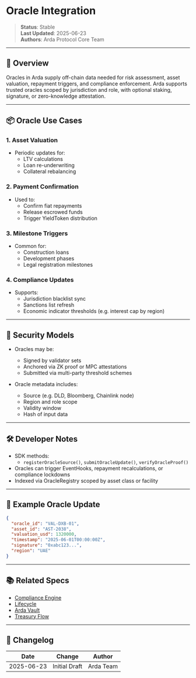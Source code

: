 # Oracle Integration

> **Status**: Stable  
> **Last Updated**: 2025-06-23  
> **Authors**: Arda Protocol Core Team

---

## 🧭 Overview

Oracles in Arda supply off-chain data needed for risk assessment, asset valuation, repayment triggers, and compliance enforcement. Arda supports trusted oracles scoped by jurisdiction and role, with optional staking, signature, or zero-knowledge attestation.

---

## 📦 Oracle Use Cases

### 1. **Asset Valuation**
- Periodic updates for:
  - LTV calculations
  - Loan re-underwriting
  - Collateral rebalancing

### 2. **Payment Confirmation**
- Used to:
  - Confirm fiat repayments
  - Release escrowed funds
  - Trigger YieldToken distribution

### 3. **Milestone Triggers**
- Common for:
  - Construction loans
  - Development phases
  - Legal registration milestones

### 4. **Compliance Updates**
- Supports:
  - Jurisdiction blacklist sync
  - Sanctions list refresh
  - Economic indicator thresholds (e.g. interest cap by region)

---

## 🔐 Security Models

- Oracles may be:
  - Signed by validator sets
  - Anchored via ZK proof or MPC attestations
  - Submitted via multi-party threshold schemes

- Oracle metadata includes:
  - Source (e.g. DLD, Bloomberg, Chainlink node)
  - Region and role scope
  - Validity window
  - Hash of input data

---

## 🛠️ Developer Notes

- SDK methods:
  - `registerOracleSource()`, `submitOracleUpdate()`, `verifyOracleProof()`
- Oracles can trigger EventHooks, repayment recalculations, or compliance lockdowns
- Indexed via OracleRegistry scoped by asset class or facility

---

## 🧪 Example Oracle Update

```json
{
  "oracle_id": "VAL-DXB-01",
  "asset_id": "AST-2038",
  "valuation_usd": 1320000,
  "timestamp": "2025-06-01T00:00:00Z",
  "signature": "0xabc123...",
  "region": "UAE"
}
```

---

## 📚 Related Specs

- [Compliance Engine](../protocol/compliance-engine.md)
- [Lifecycle](../protocol/lifecycle.md)
- [Arda Vault](../middleware/arda-vault.md)
- [Treasury Flow](../protocol/treasury-flow.md)

---

## 🧭 Changelog

| Date       | Change           | Author       |
|------------|------------------|--------------|
| 2025-06-23 | Initial Draft    | Arda Team    |
